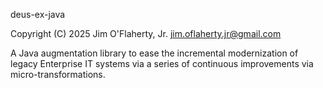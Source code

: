 deus-ex-java

Copyright (C) 2025 Jim O'Flaherty, Jr.
jim.oflaherty.jr@gmail.com

A Java augmentation library to ease the incremental modernization of legacy Enterprise IT systems via a series of
continuous improvements via micro-transformations.
